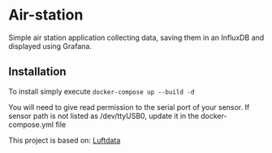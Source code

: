 # Air-station

Simple air station application collecting data, saving them in an 
InfluxDB and displayed using Grafana.

## Installation

To install simply execute 
  `docker-compose up --build -d`
  
 You will need to give read permission to the serial port of your sensor.
 If sensor path is not listed as /dev/ttyUSB0, update it in the docker-compose.yml 
 file
 
 
 This project is based on: 
 [Luftdata](https://luftdata.se/)